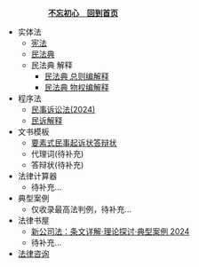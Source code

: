 &emsp; &emsp;&emsp;&emsp;&emsp; [**不忘初心&emsp;回到首页**](./README.md ) 


- 实体法
  - [宪法](./docs/001宪法.md)
  - [民法典](./docs/002民法典.md)
  - 民法典 解释
    - [民法典 总则编解释](./docs/002民法典总则编解释.md)
    - [民法典 物权编解释](./docs/003民法典物权编解释.md)
- 程序法   
  - [民事诉讼法(2024)](./docs/100民事诉讼法.md)
  - [民诉解释](./docs/101民事诉讼法解释.md)
- 文书模板
  - [要素式民事起诉状答辩状](./docs/20250314文书模版.md)
  - 代理词(待补充)
  - 答辩状(待补充)
- 法律计算器
  - 待补充...
- 典型案例
  - 仅收录最高法判例，待补充...
- 法律书屋
  - [新公司法：条文详解·理论探讨·典型案例 2024](./docs/xieyi.md)
  - 待补充...
- [法律咨询](./docs/201%E8%81%94%E7%B3%BB%E6%88%91%E4%BB%AC.md)
